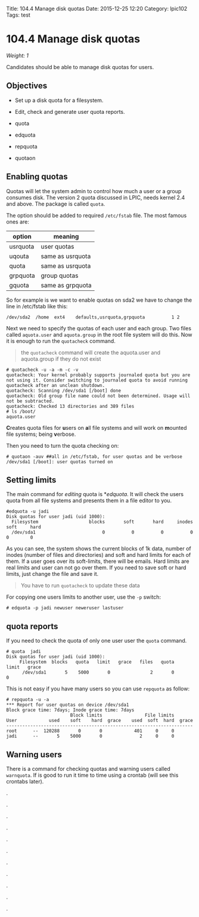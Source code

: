 Title: 104.4 Manage disk quotas
Date: 2015-12-25 12:20
Category: lpic102
Tags: test

# 104.4 Manage disk quotas
*Weight: 1*

Candidates should be able to manage disk quotas for users.

## Objectives

- Set up a disk quota for a filesystem.
- Edit, check and generate user quota reports.


- quota
- edquota
- repquota
- quotaon

## Enabling quotas
Quotas will let the system admin to control how much a user or a group consumes disk. The version 2 quota discussed in LPIC, needs kernel 2.4 and above. The package is called `quota`.

The option should be added to required `/etc/fstab` file. The most famous ones are:

|option|meaning|
|--|--|
|usrquota|user quotas|
|uqouta|same as usrquota|
|quota|same as usrquota|
|grpquota|group quotas|
|gquota|same as grpquota|

So for example is we want to enable quotas on sda2 we have to change the line in /etc/fstab like this:

````
/dev/sda2  /home  ext4    defaults,usrquota,grpquota          1 2
````

Next we need to specify the quotas of each user and each group. Two files called `aquota.user` and `aquota.group` in the root file system will do this.
Now it is enough to run the `quotacheck` command.

> the `quotacheck` command will create the aquota.user and aquota.group if they do not exist

````
# quotacheck -u -a -m -c -v
quotacheck: Your kernel probably supports journaled quota but you are not using it. Consider switching to journaled quota to avoid running quotacheck after an unclean shutdown.
quotacheck: Scanning /dev/sda1 [/boot] done
quotacheck: Old group file name could not been determined. Usage will not be subtracted.
quotacheck: Checked 13 directories and 389 files
# ls /boot/
aquota.user   
````

**C**reates quota files for **u**sers on **a**ll file systems and will work on **m**ounted file systems; being **v**erbose.

Then you need to turn the quota checking on:

````
# quotaon -auv ##all in /etc/fstab, for user quotas and be verbose
/dev/sda1 [/boot]: user quotas turned on
````


## Setting limits
The main command for *editing* quota is **edquota*. It will check the users quota from all file systems and presents them in a file editor to you.

````
#edquota -u jadi
Disk quotas for user jadi (uid 1000):
  Filesystem                   blocks       soft       hard     inodes     soft     hard
  /dev/sda1                         0          0          0          0        0        0
````

As you can see, the system shows the current blocks of 1k data, number of inodes (number of files and directories) and soft and hard limits for each of them. If a user goes over its soft-limits, there will be emails. Hard limits are real limits and user can not go over them. If you need to save soft or hard limits, just change the file and save it.

> You have to run `quotacheck` to update these data

For copying one users limits to another user, use the `-p` switch:

````
# edquota -p jadi newuser neweruser lastuser
````


## quota reports

If you need to check the quota of only one user user the `quota` command.

````
# quota  jadi
Disk quotas for user jadi (uid 1000):
     Filesystem  blocks   quota   limit   grace   files   quota   limit   grace
      /dev/sda1       5    5000       0               2       0       0      
````

This is not easy if you have many users so you can use `repquota` as follow:

````
# repquota -u -a
*** Report for user quotas on device /dev/sda1
Block grace time: 7days; Inode grace time: 7days
                        Block limits                File limits
User            used    soft    hard  grace    used  soft  hard  grace
----------------------------------------------------------------------
root      --  120288       0       0            401     0     0       
jadi      --       5    5000       0              2     0     0       

````

## Warning users
There is a command for checking quotas and warning users called `warnquota`. If is good to run it time to time using a crontab (will see this crontabs later).

.

.

.

.

.

.

.

.

.

.

.
